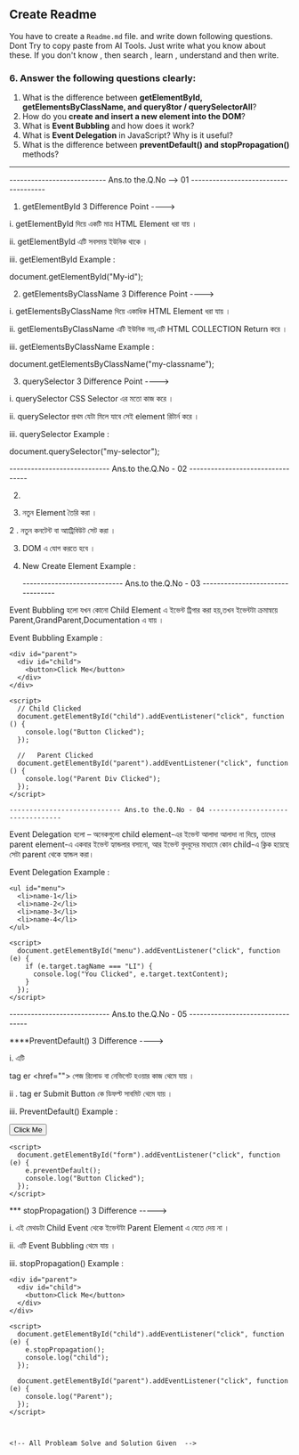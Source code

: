 ## Create Readme

You have to create a `Readme.md` file. and write down following questions. Dont Try to copy paste from AI Tools. Just write what you know about these. If you don't know , then search , learn , understand and then write.

### 6. Answer the following questions clearly:

1. What is the difference between **getElementById, getElementsByClassName, and query8tor / querySelectorAll**?
2. How do you **create and insert a new element into the DOM**?
3. What is **Event Bubbling** and how does it work?
4. What is **Event Delegation** in JavaScript? Why is it useful?
5. What is the difference between **preventDefault() and stopPropagation()** methods?

---

--------------------------- Ans.to the.Q.No --> 01 -------------------------------------

1. getElementById 3 Difference Point ---->

i. getElementById দিয়ে একটি মাত্র HTML Element ধরা যায় ।

ii. getElementById এটি সবসময় ইউনিক থাকে ।

iii. getElementById Example :

document.getElementById("My-id");

2. getElementsByClassName 3 Difference Point ---->

i. getElementsByClassName দিয়ে একাধিক HTML Element ধরা যায় ।

ii. getElementsByClassName এটি ইউনিক নয়,এটি HTML COLLECTION Return করে ।

iii. getElementsByClassName Example :

document.getElementsByClassName("my-classname");

3. querySelector 3 Difference Point ---->

i. querySelector CSS Selector এর মতো কাজ করে ।

ii. querySelector প্রথম যেটা মিলে যাবে সেই element রিটার্ন করে ।

iii. querySelector Example :

document.querySelector("my-selector");

---------------------------- Ans.to the.Q.No - 02 ---------------------------------

2.

1. নতুন Element তৈরি করা ।

2 . নতুন কনটেন্ট বা আ্যট্রিবিউট সেট করা ।

3. DOM এ যোগ করতে হবে ।

4. New Create Element Example :

   <div id="container"></div>

   <script>
     let newdiv = document.createElement("p");
     newdiv.textContent = "IT's new Element";
     document.getElementById("container").appendChild(newdiv);
   </script>

   ---------------------------- Ans.to the.Q.No - 03 ---------------------------------

Event Bubbling হলো যখন কোনো Child Element এ ইভেন্ট ট্রিগার করা হয়,তখন ইভেন্টটা ক্রমান্বয়ে Parent,GrandParent,Documentation এ যায় ।

Event Bubbling Example :

    <div id="parent">
      <div id="child">
        <button>Click Me</button>
      </div>
    </div>

    <script>
      // Child Clicked
      document.getElementById("child").addEventListener("click", function () {
        console.log("Button Clicked");
      });

      //   Parent Clicked
      document.getElementById("parent").addEventListener("click", function () {
        console.log("Parent Div Clicked");
      });
    </script>

    ---------------------------- Ans.to the.Q.No - 04 ---------------------------------

Event Delegation হলো – অনেকগুলো child element-এর ইভেন্ট আলাদা আলাদা না দিয়ে, তাদের parent element-এ একবার ইভেন্ট হ্যান্ডলার বসানো, আর ইভেন্ট বুদবুদের মাধ্যমে কোন child-এ ক্লিক হয়েছে সেটা parent থেকে হ্যান্ডল করা।

Event Delegation Example :

    <ul id="menu">
      <li>name-1</li>
      <li>name-2</li>
      <li>name-3</li>
      <li>name-4</li>
    </ul>

    <script>
      document.getElementById("menu").addEventListener("click", function (e) {
        if (e.target.tagName === "LI") {
          console.log("You Clicked", e.target.textContent);
        }
      });
    </script>

---------------------------- Ans.to the.Q.No - 05 ---------------------------------

\*\*\*\*PreventDefault() 3 Difference ---->

i. এটি <form> tag er <href=""> পেজ রিলোড বা নেভিগেট হওয়ার কাজ থেমে যায় ।

ii . <form> tag er Submit Button কে ডিফল্ট সাবমিট থেমে যায় ।

iii. PreventDefault() Example :

<form id="form" action="">
<button>Click Me</button>
</form>

    <script>
      document.getElementById("form").addEventListener("click", function (e) {
        e.preventDefault();
        console.log("Button Clicked");
      });
    </script>

\*\*\* stopPropagation() 3 Difference ----->

i. এই মেথডটা Child Event থেকে ইভেন্টটা Parent Element এ যেতে দেয় না ।

ii. এটি Event Bubbling থেমে যায় ।

iii. stopPropagation() Example :

    <div id="parent">
      <div id="child">
        <button>Click Me</button>
      </div>
    </div>

    <script>
      document.getElementById("child").addEventListener("click", function (e) {
        e.stopPropagation();
        console.log("child");
      });

      document.getElementById("parent").addEventListener("click", function (e) {
        console.log("Parent");
      });
    </script>



    <!-- All Probleam Solve and Solution Given  -->
